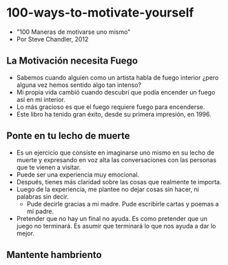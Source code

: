 # 100-ways-to-motivate-yourself

- "100 Maneras de motivarse uno mismo"
- Por Steve Chandler, 2012

## La Motivación necesita Fuego

- Sabemos cuando alguien como un artista habla de fuego interior ¿pero alguna vez hemos sentido algo tan intenso?
- Mi propia vida cambió cuando descubrí que podía encender un fuego así en mi interior.
- Lo más gracioso es que el fuego requiere fuego para encenderse.
- Este libro ha tenido gran éxito, desde su primera impresión, en 1996.

## Ponte en tu lecho de muerte

- Es un ejercicio que consiste en imaginarse uno mismo en su lecho de muerte y expresando en voz alta las conversaciones con las personas que te vienen a visitar.
- Puede ser una experiencia muy emocional.
- Después, tienes más claridad sobre las cosas que realmente te importa.
- Luego de la experiencia, me plantee no dejar cosas sin hacer, ni palabras sin decir.
	- Pude decirle gracias a mi madre. Pude escribirle cartas y poemas a mi padre.
- Pretender que no hay un final no ayuda. Es como pretender que un juego no terminará. Es asumir que terminará lo que nos ayuda a dar lo mejor.

## Mantente hambriento